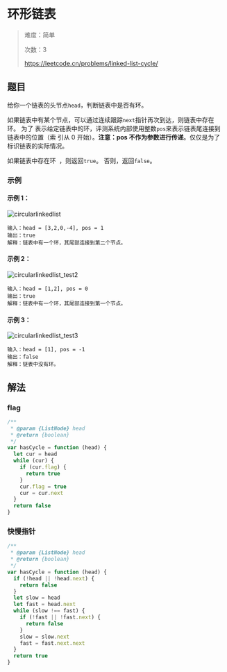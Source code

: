 # 环形链表

> 难度：简单
>
> 次数：3
>
> https://leetcode.cn/problems/linked-list-cycle/

## 题目

给你一个链表的头节点`head`，判断链表中是否有环。

如果链表中有某个节点，可以通过连续跟踪`next`指针再次到达，则链表中存在环。 为了
表示给定链表中的环，评测系统内部使用整数`pos`来表示链表尾连接到链表中的位置（索
引从 0 开始）。**注意：pos 不作为参数进行传递**。仅仅是为了标识链表的实际情况。

如果链表中存在环  ，则返回`true`。 否则，返回`false`。

### 示例

#### 示例 1：

![circularlinkedlist](https://assets.leetcode-cn.com/aliyun-lc-upload/uploads/2018/12/07/circularlinkedlist.png)

```
输入：head = [3,2,0,-4], pos = 1
输出：true
解释：链表中有一个环，其尾部连接到第二个节点。
```

#### 示例 2：

![circularlinkedlist_test2](https://assets.leetcode-cn.com/aliyun-lc-upload/uploads/2018/12/07/circularlinkedlist_test2.png)

```
输入：head = [1,2], pos = 0
输出：true
解释：链表中有一个环，其尾部连接到第一个节点。
```

#### 示例 3：

![circularlinkedlist_test3](https://assets.leetcode-cn.com/aliyun-lc-upload/uploads/2018/12/07/circularlinkedlist_test3.png)

```
输入：head = [1], pos = -1
输出：false
解释：链表中没有环。
```

## 解法

### flag

```javascript
/**
 * @param {ListNode} head
 * @return {boolean}
 */
var hasCycle = function (head) {
  let cur = head
  while (cur) {
    if (cur.flag) {
      return true
    }
    cur.flag = true
    cur = cur.next
  }
  return false
}
```

### 快慢指针

```javascript
/**
 * @param {ListNode} head
 * @return {boolean}
 */
var hasCycle = function (head) {
  if (!head || !head.next) {
    return false
  }
  let slow = head
  let fast = head.next
  while (slow !== fast) {
    if (!fast || !fast.next) {
      return false
    }
    slow = slow.next
    fast = fast.next.next
  }
  return true
}
```
